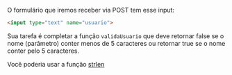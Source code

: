 O formulário que iremos receber via POST tem esse input:

```html
<input type="text" name="usuario">
```

Sua tarefa é completar a função `validaUsuario` que deve retornar false se o nome (parâmetro) conter menos de 5 caracteres ou retornar true se o nome conter pelo 5 caracteres.

Você poderia usar a função [strlen](http://php.net/manual/en/function.strlen.php)